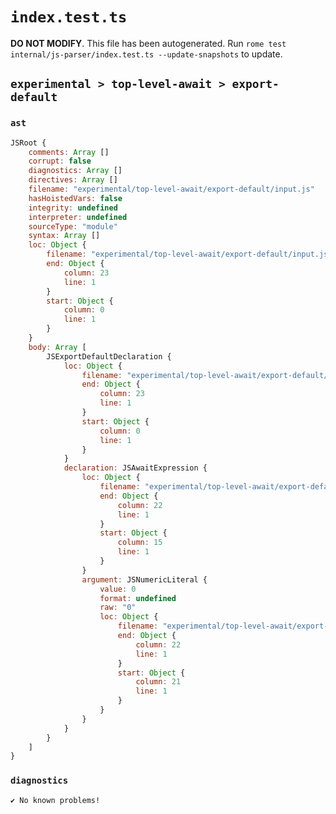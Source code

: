 # `index.test.ts`

**DO NOT MODIFY**. This file has been autogenerated. Run `rome test internal/js-parser/index.test.ts --update-snapshots` to update.

## `experimental > top-level-await > export-default`

### `ast`

```javascript
JSRoot {
	comments: Array []
	corrupt: false
	diagnostics: Array []
	directives: Array []
	filename: "experimental/top-level-await/export-default/input.js"
	hasHoistedVars: false
	integrity: undefined
	interpreter: undefined
	sourceType: "module"
	syntax: Array []
	loc: Object {
		filename: "experimental/top-level-await/export-default/input.js"
		end: Object {
			column: 23
			line: 1
		}
		start: Object {
			column: 0
			line: 1
		}
	}
	body: Array [
		JSExportDefaultDeclaration {
			loc: Object {
				filename: "experimental/top-level-await/export-default/input.js"
				end: Object {
					column: 23
					line: 1
				}
				start: Object {
					column: 0
					line: 1
				}
			}
			declaration: JSAwaitExpression {
				loc: Object {
					filename: "experimental/top-level-await/export-default/input.js"
					end: Object {
						column: 22
						line: 1
					}
					start: Object {
						column: 15
						line: 1
					}
				}
				argument: JSNumericLiteral {
					value: 0
					format: undefined
					raw: "0"
					loc: Object {
						filename: "experimental/top-level-await/export-default/input.js"
						end: Object {
							column: 22
							line: 1
						}
						start: Object {
							column: 21
							line: 1
						}
					}
				}
			}
		}
	]
}
```

### `diagnostics`

```
✔ No known problems!

```

